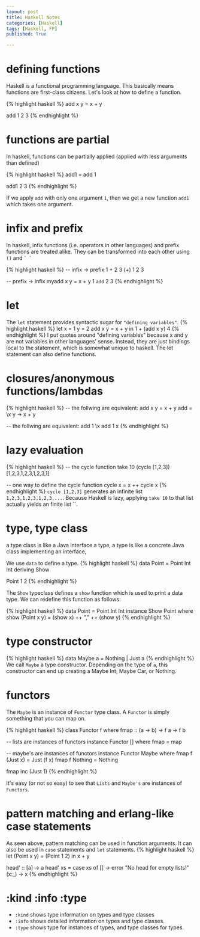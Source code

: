 ```yaml
---
layout: post
title: Haskell Notes
categories: [Haskell]
tags: [Haskell, FP]
published: True

---
```


# defining functions
Haskell is a functional programming language. This basically means functions are first-class citizens.
Let's look at how to define a function.

{% highlight haskell %}
add x y = x + y

add 1 2
3
{% endhighlight %}

# functions are partial
In haskell, functions can be partially applied (applied with less arguments than defined)

{% highlight haskell %}
add1 = add 1

add1 2
3
{% endhighlight %}

If we apply `add` with only one argument `1`, then we get a new function `add1` which takes one argument.

# infix and prefix
In haskell, infix functions (i.e. operators in other languages) and prefix functions are treated alike. They can be transformed into each other using `()` and `` ` ` ``

{% highlight haskell %}
-- infix -> prefix
1 + 2
3
(+) 1 2
3

-- prefix -> infix
myadd x y = x + y
1 `add` 2
3
{% endhighlight %}

# let
The `let` statement provides syntactic sugar for `"defining variables"`.
{% highlight haskell %}
let x = 1
    y = 2
    add x y = x + y
in 1 + (add x y)
4
{% endhighlight %}
I put quotes around "defining variables" because x and y are not variables in other languages' sense. Instead, they are just bindings local to the statement, which is somewhat unique to haskell. The let statement can also define functions.

# closures/anonymous functions/lambdas
{% highlight haskell %}
-- the follwing are equivalent:
add x y = x + y
add = \x y -> x + y

-- the follwing are equivalent:
add 1
\x add 1 x
{% endhighlight %}

# lazy evaluation
{% highlight haskell %}
-- the cycle function
take 10 (cycle [1,2,3])
[1,2,3,1,2,3,1,2,3,1]

-- one way to define the cycle function
cycle x = x ++ cycle x
{% endhighlight %}
`cycle [1,2,3]` generates an infinite list `1,2,3,1,2,3,1,2,3,...`. Because Haskell is lazy, applying `take 10` to that list actually yields an finite list ``.

# type, type class
a type class is like a Java interface a type, a type is like a concrete Java class implementing an interface,

We use `data` to define a type.
{% highlight haskell %}
data Point = Point Int Int deriving Show

Point 1 2
{% endhighlight %}

The `Show` typeclass defines a `show` function which is used to print a data type. We can redefine this function as follows:

{% highlight haskell %}
data Point = Point Int Int
instance Show Point where
    show (Point x y) = (show x) ++ "," ++ (show y)
{% endhighlight %}

# type constructor
{% highlight haskell %}
data Maybe a = Nothing | Just a
{% endhighlight %}
We call `Maybe` a type constructor. Depending on the type of `a`, this constructor can end up creating a Maybe Int, Maybe Car, or Nothing.

# functors
The `Maybe` is an instance of `Functor` type class. A `Functor` is simply something that you can map on.

{% highlight haskell %}
class Functor f where
    fmap :: (a -> b) -> f a -> f b

-- lists are instances of functors
instance Functor [] where
    fmap = map

-- maybe's are instances of functors
instance Functor Maybe where
    fmap f (Just x) = Just (f x)
    fmap f Nothing = Nothing

fmap inc (Just 1)
{% endhighlight %}

It's easy (or not so easy) to see that `Lists` and `Maybe's` are instances of `Functors`.

# pattern matching and erlang-like case statements
As seen above, pattern matching can be used in function arguments. It can also be used in `case` statements and `let` statements.
{% highlight haskell %}
let (Point x y) = (Point 1 2) in
    x + y

head' :: [a] -> a
head' xs = case xs of [] -> error "No head for empty lists!"
                      (x:_) -> x
{% endhighlight %}

# :kind :info :type
- `:kind` shows type information on types and type classes
- `:info` shows detailed information on types and type classes.
- `:type` shows type for instances of types, and type classes for types.



